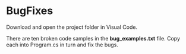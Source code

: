 # BugFixes
Download and open the project folder in Visual Code.

There are ten broken code samples in the **bug_examples.txt** file. Copy each into Program.cs in turn and fix the bugs.
